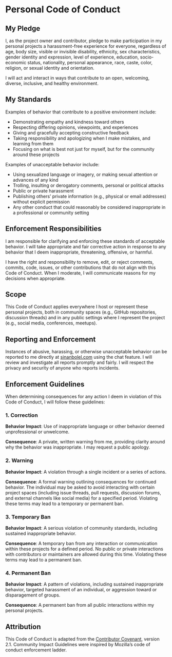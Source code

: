 # Personal Code of Conduct

## My Pledge

I, as the project owner and contributor, pledge to make participation in my personal projects a harassment-free experience for everyone, regardless of age, body size, visible or invisible disability, ethnicity, sex characteristics, gender identity and expression, level of experience, education, socio-economic status, nationality, personal appearance, race, caste, color, religion, or sexual identity and orientation.

I will act and interact in ways that contribute to an open, welcoming, diverse, inclusive, and healthy environment.

## My Standards

Examples of behavior that contribute to a positive environment include:

- Demonstrating empathy and kindness toward others
- Respecting differing opinions, viewpoints, and experiences
- Giving and gracefully accepting constructive feedback
- Taking responsibility and apologizing when I make mistakes, and learning from them
- Focusing on what is best not just for myself, but for the community around these projects

Examples of unacceptable behavior include:

- Using sexualized language or imagery, or making sexual attention or advances of any kind
- Trolling, insulting or derogatory comments, personal or political attacks
- Public or private harassment
- Publishing others’ private information (e.g., physical or email addresses) without explicit permission
- Any other conduct that could reasonably be considered inappropriate in a professional or community setting

## Enforcement Responsibilities

I am responsible for clarifying and enforcing these standards of acceptable behavior. I will take appropriate and fair corrective action in response to any behavior that I deem inappropriate, threatening, offensive, or harmful.

I have the right and responsibility to remove, edit, or reject comments, commits, code, issues, or other contributions that do not align with this Code of Conduct. When I moderate, I will communicate reasons for my decisions when appropriate.

## Scope

This Code of Conduct applies everywhere I host or represent these personal projects, both in community spaces (e.g., GitHub repositories, discussion threads) and in any public settings where I represent the project (e.g., social media, conferences, meetups).

## Reporting and Enforcement

Instances of abusive, harassing, or otherwise unacceptable behavior can be reported to me directly at [sinanbolel.com](https://sinanbolel.com) using the chat feature. I will review and investigate all reports promptly and fairly. I will respect the privacy and security of anyone who reports incidents.

## Enforcement Guidelines

When determining consequences for any action I deem in violation of this Code of Conduct, I will follow these guidelines:

### 1. Correction

**Behavior Impact**: Use of inappropriate language or other behavior deemed unprofessional or unwelcome.

**Consequence**: A private, written warning from me, providing clarity around why the behavior was inappropriate. I may request a public apology.

### 2. Warning

**Behavior Impact**: A violation through a single incident or a series of actions.

**Consequence**: A formal warning outlining consequences for continued behavior. The individual may be asked to avoid interacting with certain project spaces (including issue threads, pull requests, discussion forums, and external channels like social media) for a specified period. Violating these terms may lead to a temporary or permanent ban.

### 3. Temporary Ban

**Behavior Impact**: A serious violation of community standards, including sustained inappropriate behavior.

**Consequence**: A temporary ban from any interaction or communication within these projects for a defined period. No public or private interactions with contributors or maintainers are allowed during this time. Violating these terms may lead to a permanent ban.

### 4. Permanent Ban

**Behavior Impact**: A pattern of violations, including sustained inappropriate behavior, targeted harassment of an individual, or aggression toward or disparagement of groups.

**Consequence**: A permanent ban from all public interactions within my personal projects.

## Attribution

This Code of Conduct is adapted from the [Contributor Covenant](https://www.contributor-covenant.org), version 2.1.
Community Impact Guidelines were inspired by Mozilla’s code of conduct enforcement ladder.
